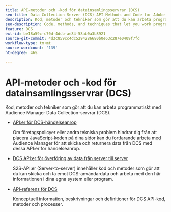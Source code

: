 ```yaml
---
title: API-metoder och -kod för datainsamlingsservrar (DCS)
seo-title: Data Collection Server (DCS) API Methods and Code for Adobe Audience Manager (AAM)
description: Kod, metoder och tekniker som gör att du kan arbeta programmatiskt med Audience Manager Data Collection-servrar (DCS).
seo-description: Code, methods, and techniques that let you work programmatically with the Audience Manager Data Collection Servers (DCS).
feature: DCS
exl-id: be18a59c-c70d-4dcb-ae84-58ab0a3b8921
source-git-commit: 4d3c859cc4dc5294286680b0e63c287e0409f7fd
workflow-type: tm+mt
source-wordcount: '139'
ht-degree: 46%

---
```


# API-metoder och -kod för datainsamlingsservrar (DCS) 

Kod, metoder och tekniker som gör att du kan arbeta programmatiskt med Audience Manager Data Collection-servrar (DCS).

* [API:er för DCS-händelseanrop](/help/using/api/dcs-intro/dcs-event-calls/dcs-event-calls.md)

   Om företagspolicyer eller andra tekniska problem hindrar dig från att placera JavaScript-koden på dina sidor kan du fortfarande arbeta med Audience Manager för att skicka och returnera data från DCS med dessa API:er för händelseanrop.

* [DCS API:er för överföring av data från server till server](/help/using/api/dcs-intro/dcs-s2s/dcs-s2s.md)

   S2S-API:er (Server-to-server) innehåller kod och metoder som gör att du kan skicka och ta emot DCS-användardata och arbeta med den här informationen i dina egna system eller program.

* [API-referens för DCS ](/help/using/api/dcs-intro/dcs-api-reference/dcs-api-methods.md)

   Konceptuell information, beskrivningar och definitioner för DCS API-kod, metoder och processer.
